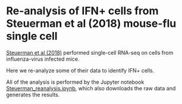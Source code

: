 # Re-analysis of IFN+ cells from Steuerman et al (2018) mouse-flu single cell
[Steuerman et al (2018)](https://doi.org/10.1016/j.cels.2018.05.008) performed single-cell RNA-seq on cells from influenza-virus infected mice.

Here we re-analyze some of their data to identify IFN+ cells.

All of the analysis is performed by the Jupyter notebook [Steuerman_reanalysis.ipynb](Steuerman_reanalysis.ipynb), which also downloads the raw data and generates the results.
